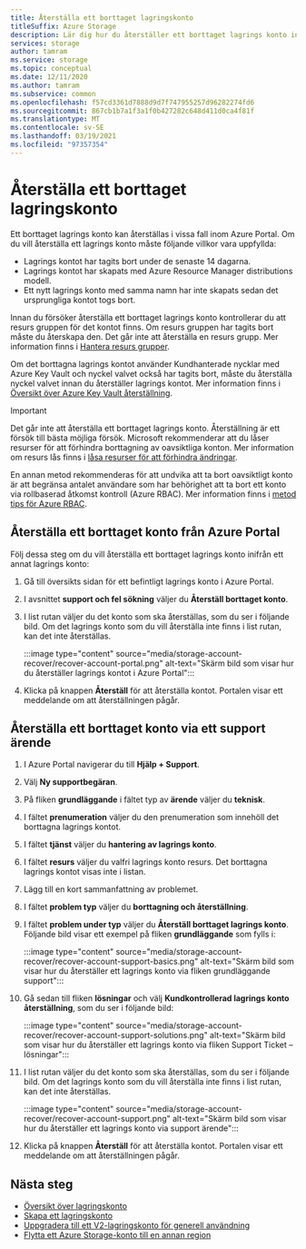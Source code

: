 ```yaml
---
title: Återställa ett borttaget lagringskonto
titleSuffix: Azure Storage
description: Lär dig hur du återställer ett borttaget lagrings konto inom Azure Portal.
services: storage
author: tamram
ms.service: storage
ms.topic: conceptual
ms.date: 12/11/2020
ms.author: tamram
ms.subservice: common
ms.openlocfilehash: f57cd3361d7888d9d7f747955257d96282274fd6
ms.sourcegitcommit: 867cb1b7a1f3a1f0b427282c648d411d0ca4f81f
ms.translationtype: MT
ms.contentlocale: sv-SE
ms.lasthandoff: 03/19/2021
ms.locfileid: "97357354"
---
```

# <a name="recover-a-deleted-storage-account"></a>Återställa ett borttaget lagringskonto

Ett borttaget lagrings konto kan återställas i vissa fall inom Azure Portal. Om du vill återställa ett lagrings konto måste följande villkor vara uppfyllda:

- Lagrings kontot har tagits bort under de senaste 14 dagarna.
- Lagrings kontot har skapats med Azure Resource Manager distributions modell.
- Ett nytt lagrings konto med samma namn har inte skapats sedan det ursprungliga kontot togs bort.

Innan du försöker återställa ett borttaget lagrings konto kontrollerar du att resurs gruppen för det kontot finns. Om resurs gruppen har tagits bort måste du återskapa den. Det går inte att återställa en resurs grupp. Mer information finns i [Hantera resurs grupper](../../azure-resource-manager/management/manage-resource-groups-portal.md).

Om det borttagna lagrings kontot använder Kundhanterade nycklar med Azure Key Vault och nyckel valvet också har tagits bort, måste du återställa nyckel valvet innan du återställer lagrings kontot. Mer information finns i [Översikt över Azure Key Vault återställning](../../key-vault/general/key-vault-recovery.md).

> [!IMPORTANT]
> Det går inte att återställa ett borttaget lagrings konto. Återställning är ett försök till bästa möjliga försök. Microsoft rekommenderar att du låser resurser för att förhindra borttagning av oavsiktliga konton. Mer information om resurs lås finns i [låsa resurser för att förhindra ändringar](../../azure-resource-manager/management/lock-resources.md).
>
> En annan metod rekommenderas för att undvika att ta bort oavsiktligt konto är att begränsa antalet användare som har behörighet att ta bort ett konto via rollbaserad åtkomst kontroll (Azure RBAC). Mer information finns i [metod tips för Azure RBAC](../../role-based-access-control/best-practices.md).

## <a name="recover-a-deleted-account-from-the-azure-portal"></a>Återställa ett borttaget konto från Azure Portal

Följ dessa steg om du vill återställa ett borttaget lagrings konto inifrån ett annat lagrings konto:

1. Gå till översikts sidan för ett befintligt lagrings konto i Azure Portal.
1. I avsnittet **support och fel sökning** väljer du **Återställ borttaget konto**.
1. I list rutan väljer du det konto som ska återställas, som du ser i följande bild. Om det lagrings konto som du vill återställa inte finns i list rutan, kan det inte återställas.

    :::image type="content" source="media/storage-account-recover/recover-account-portal.png" alt-text="Skärm bild som visar hur du återställer lagrings kontot i Azure Portal":::

1. Klicka på knappen **Återställ** för att återställa kontot. Portalen visar ett meddelande om att återställningen pågår.

## <a name="recover-a-deleted-account-via-a-support-ticket"></a>Återställa ett borttaget konto via ett support ärende

1. I Azure Portal navigerar du till **Hjälp + Support**.
1. Välj **Ny supportbegäran**.
1. På fliken **grundläggande** i fältet typ av **ärende** väljer du **teknisk**.
1. I fältet **prenumeration** väljer du den prenumeration som innehöll det borttagna lagrings kontot.
1. I fältet **tjänst** väljer du **hantering av lagrings konto**.
1. I fältet **resurs** väljer du valfri lagrings konto resurs. Det borttagna lagrings kontot visas inte i listan.
1. Lägg till en kort sammanfattning av problemet.
1. I fältet **problem typ** väljer du **borttagning och återställning**.
1. I fältet **problem under typ** väljer du **Återställ borttaget lagrings konto**. Följande bild visar ett exempel på fliken **grundläggande** som fylls i:

    :::image type="content" source="media/storage-account-recover/recover-account-support-basics.png" alt-text="Skärm bild som visar hur du återställer ett lagrings konto via fliken grundläggande support":::

1. Gå sedan till fliken **lösningar** och välj **Kundkontrollerad lagrings konto återställning**, som du ser i följande bild:

    :::image type="content" source="media/storage-account-recover/recover-account-support-solutions.png" alt-text="Skärm bild som visar hur du återställer ett lagrings konto via fliken Support Ticket – lösningar":::

1. I list rutan väljer du det konto som ska återställas, som du ser i följande bild. Om det lagrings konto som du vill återställa inte finns i list rutan, kan det inte återställas.

    :::image type="content" source="media/storage-account-recover/recover-account-support.png" alt-text="Skärm bild som visar hur du återställer ett lagrings konto via support ärende":::

1. Klicka på knappen **Återställ** för att återställa kontot. Portalen visar ett meddelande om att återställningen pågår.

## <a name="next-steps"></a>Nästa steg

- [Översikt över lagringskonto](storage-account-overview.md)
- [Skapa ett lagringskonto](storage-account-create.md)
- [Uppgradera till ett V2-lagringskonto för generell användning](storage-account-upgrade.md)
- [Flytta ett Azure Storage-konto till en annan region](storage-account-move.md)